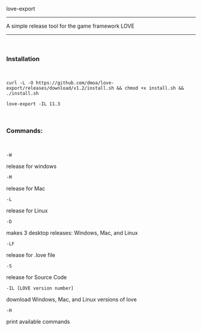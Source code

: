 
love-export

----

A simple release tool for the game framework LOVE

----

<br>

<h3> Installation </h3>  <br>

`curl -L -O https://github.com/dmoa/love-export/releases/download/v1.2/install.sh && chmod +x install.sh && ./install.sh`

`love-export -IL 11.3`

<br>

<h3> Commands: </h3>  <br>



`-W`  <br>

release for windows



`-M`  <br>

release for Mac



`-L`  <br>

release for Linux



`-D`  <br>

makes 3 desktop releases: Windows, Mac, and Linux



`-LF`  <br>

release for .love file



`-S`  <br>

release for Source Code



`-IL [LOVE version number]`  <br>

download Windows, Mac, and Linux versions of love



`-H`  <br>

print available commands